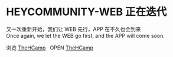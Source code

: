 HEYCOMMUNITY-WEB 正在迭代
===================================

又一次重新开始，我们让 WEB 先行，APP 在不久也会到来   
Once again, we let the WEB go first, and the APP will come soon.

浏览 [TheHCamp](http://the.hey-community.com/news)   
OPEN [TheHCamp](http://the.hey-community.com/news)
